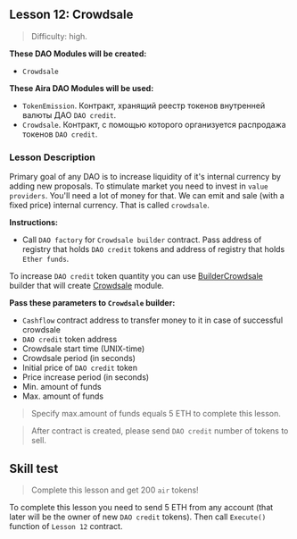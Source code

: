 ## Lesson 12: Crowdsale

> Difficulty: high.

**These DAO Modules will be created:**

- `Crowdsale`

**These Aira DAO Modules will be used:**

- `TokenEmission`. Контракт, хранящий реестр токенов внутренней валюты ДАО `DAO credit`.
- `Crowdsale`. Контракт, с помощью которого организуется распродажа токенов `DAO credit`.

### Lesson Description  

Primary goal of any DAO is to increase liquidity of it's internal currency by adding new proposals. To stimulate market you need to invest in `value providers`. You'll need a lot of money for that. We can emit and sale (with a fixed price) internal currency. That is called `crowdsale`.

**Instructions:**
- Call `DAO factory` for `Crowdsale builder` contract. Pass address of registry that holds `DAO credit` tokens and address of registry that holds `Ether funds`.

To increase `DAO credit` token quantity you can use [BuilderCrowdsale](https://github.com/airalab/core/wiki/API-Reference#buildercrowdsale) builder that will create [Crowdsale](https://github.com/airalab/core/wiki/API-Reference#crowdsale) module.

**Pass these parameters to `Crowdsale` builder:**

- `Cashflow` contract address to transfer money to it in case of successful crowdsale
- `DAO credit` token address
- Crowdsale start time (UNIX-time)
- Crowdsale period (in seconds)
- Initial price of `DAO credit` token
- Price increase period (in seconds)
- Min. amount of funds
- Max. amount of funds 

> Specify max.amount of funds equals 5 ETH to complete this lesson.

> After contract is created, please send `DAO credit` number of tokens to sell.

## Skill test 

> Complete this lesson and get 200 `air` tokens! 

To complete this lesson you need to send 5 ETH from any account (that later will be the owner of new `DAO credit` tokens). Then call `Execute()` function of `Lesson 12` contract. 

